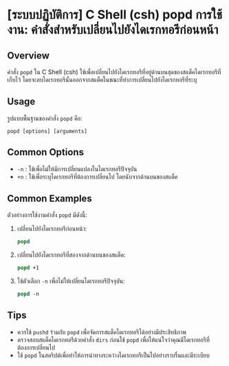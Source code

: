 # [ระบบปฏิบัติการ] C Shell (csh) popd การใช้งาน: คำสั่งสำหรับเปลี่ยนไปยังไดเรกทอรีก่อนหน้า

## Overview
คำสั่ง `popd` ใน C Shell (csh) ใช้เพื่อเปลี่ยนไปยังไดเรกทอรีที่อยู่ด้านบนสุดของสแต็คไดเรกทอรีที่เก็บไว้ โดยจะลบไดเรกทอรีนั้นออกจากสแต็คในขณะที่ทำการเปลี่ยนไปยังไดเรกทอรีที่ระบุ

## Usage
รูปแบบพื้นฐานของคำสั่ง `popd` คือ:

```
popd [options] [arguments]
```

## Common Options
- `-n` : ใช้เพื่อไม่ให้มีการเปลี่ยนแปลงในไดเรกทอรีปัจจุบัน
- `+n` : ใช้เพื่อระบุไดเรกทอรีที่ต้องการเปลี่ยนไป โดยนับจากด้านบนของสแต็ค

## Common Examples
ตัวอย่างการใช้งานคำสั่ง `popd` มีดังนี้:

1. เปลี่ยนไปยังไดเรกทอรีก่อนหน้า:
   ```csh
   popd
   ```

2. เปลี่ยนไปยังไดเรกทอรีที่สองจากด้านบนของสแต็ค:
   ```csh
   popd +1
   ```

3. ใช้ตัวเลือก `-n` เพื่อไม่ให้เปลี่ยนไดเรกทอรีปัจจุบัน:
   ```csh
   popd -n
   ```

## Tips
- ควรใช้ `pushd` ร่วมกับ `popd` เพื่อจัดการสแต็คไดเรกทอรีได้อย่างมีประสิทธิภาพ
- ตรวจสอบสแต็คไดเรกทอรีด้วยคำสั่ง `dirs` ก่อนใช้ `popd` เพื่อให้แน่ใจว่าคุณมีไดเรกทอรีที่ต้องการเปลี่ยนไป
- ใช้ `popd` ในสคริปต์เพื่อทำให้การนำทางระหว่างไดเรกทอรีเป็นไปอย่างราบรื่นและมีระเบียบ